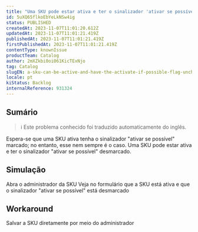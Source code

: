 ```yaml
---
title: "Uma SKU pode estar ativa e ter o sinalizador 'ativar se possível' desmarcado"
id: 5uXQ65flkoEbYeLkNSw4ig
status: PUBLISHED
createdAt: 2023-11-07T11:01:20.612Z
updatedAt: 2023-11-07T11:01:21.419Z
publishedAt: 2023-11-07T11:01:21.419Z
firstPublishedAt: 2023-11-07T11:01:21.419Z
contentType: knownIssue
productTeam: Catalog
author: 2mXZkbi0oi061KicTExNjo
tag: Catalog
slugEN: a-sku-can-be-active-and-have-the-activate-if-possible-flag-unchecked
locale: pt
kiStatus: Backlog
internalReference: 931324
---
```


## Sumário

>ℹ️ Este problema conhecido foi traduzido automaticamente do inglês.


Espera-se que uma SKU ativa tenha o sinalizador "ativar se possível" marcado; no entanto, esse nem sempre é o caso.
Uma SKU pode estar ativa e ter o sinalizador "ativar se possível" desmarcado.

## Simulação


Abra o administrador da SKU
Veja no formulário que a SKU está ativa e que o sinalizador "ativar se possível" está desmarcado



## Workaround


Salvar a SKU diretamente por meio do administrador





